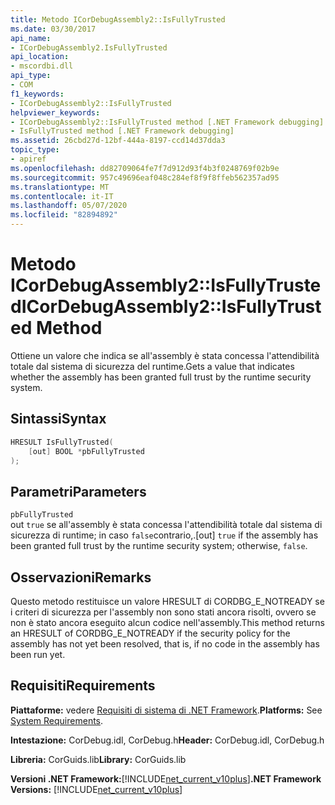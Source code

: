 ```yaml
---
title: Metodo ICorDebugAssembly2::IsFullyTrusted
ms.date: 03/30/2017
api_name:
- ICorDebugAssembly2.IsFullyTrusted
api_location:
- mscordbi.dll
api_type:
- COM
f1_keywords:
- ICorDebugAssembly2::IsFullyTrusted
helpviewer_keywords:
- ICorDebugAssembly2::IsFullyTrusted method [.NET Framework debugging]
- IsFullyTrusted method [.NET Framework debugging]
ms.assetid: 26cbd27d-12bf-444a-8197-ccd14d37dda3
topic_type:
- apiref
ms.openlocfilehash: dd82709064fe7f7d912d93f4b3f0248769f02b9e
ms.sourcegitcommit: 957c49696eaf048c284ef8f9f8ffeb562357ad95
ms.translationtype: MT
ms.contentlocale: it-IT
ms.lasthandoff: 05/07/2020
ms.locfileid: "82894892"
---
```

# <a name="icordebugassembly2isfullytrusted-method"></a><span data-ttu-id="663c7-102">Metodo ICorDebugAssembly2::IsFullyTrusted</span><span class="sxs-lookup"><span data-stu-id="663c7-102">ICorDebugAssembly2::IsFullyTrusted Method</span></span>
<span data-ttu-id="663c7-103">Ottiene un valore che indica se all'assembly è stata concessa l'attendibilità totale dal sistema di sicurezza del runtime.</span><span class="sxs-lookup"><span data-stu-id="663c7-103">Gets a value that indicates whether the assembly has been granted full trust by the runtime security system.</span></span>  
  
## <a name="syntax"></a><span data-ttu-id="663c7-104">Sintassi</span><span class="sxs-lookup"><span data-stu-id="663c7-104">Syntax</span></span>  
  
```cpp  
HRESULT IsFullyTrusted(  
    [out] BOOL *pbFullyTrusted  
);  
```  
  
## <a name="parameters"></a><span data-ttu-id="663c7-105">Parametri</span><span class="sxs-lookup"><span data-stu-id="663c7-105">Parameters</span></span>  
 `pbFullyTrusted`  
 <span data-ttu-id="663c7-106">out `true` se all'assembly è stata concessa l'attendibilità totale dal sistema di sicurezza di runtime; in caso `false`contrario,.</span><span class="sxs-lookup"><span data-stu-id="663c7-106">[out] `true` if the assembly has been granted full trust by the runtime security system; otherwise, `false`.</span></span>  
  
## <a name="remarks"></a><span data-ttu-id="663c7-107">Osservazioni</span><span class="sxs-lookup"><span data-stu-id="663c7-107">Remarks</span></span>  
 <span data-ttu-id="663c7-108">Questo metodo restituisce un valore HRESULT di CORDBG_E_NOTREADY se i criteri di sicurezza per l'assembly non sono stati ancora risolti, ovvero se non è stato ancora eseguito alcun codice nell'assembly.</span><span class="sxs-lookup"><span data-stu-id="663c7-108">This method returns an HRESULT of CORDBG_E_NOTREADY if the security policy for the assembly has not yet been resolved, that is, if no code in the assembly has been run yet.</span></span>  
  
## <a name="requirements"></a><span data-ttu-id="663c7-109">Requisiti</span><span class="sxs-lookup"><span data-stu-id="663c7-109">Requirements</span></span>  
 <span data-ttu-id="663c7-110">**Piattaforme:** vedere [Requisiti di sistema di .NET Framework](../../get-started/system-requirements.md).</span><span class="sxs-lookup"><span data-stu-id="663c7-110">**Platforms:** See [System Requirements](../../get-started/system-requirements.md).</span></span>  
  
 <span data-ttu-id="663c7-111">**Intestazione:** CorDebug.idl, CorDebug.h</span><span class="sxs-lookup"><span data-stu-id="663c7-111">**Header:** CorDebug.idl, CorDebug.h</span></span>  
  
 <span data-ttu-id="663c7-112">**Libreria:** CorGuids.lib</span><span class="sxs-lookup"><span data-stu-id="663c7-112">**Library:** CorGuids.lib</span></span>  
  
 <span data-ttu-id="663c7-113">**Versioni .NET Framework:**[!INCLUDE[net_current_v10plus](../../../../includes/net-current-v10plus-md.md)]</span><span class="sxs-lookup"><span data-stu-id="663c7-113">**.NET Framework Versions:** [!INCLUDE[net_current_v10plus](../../../../includes/net-current-v10plus-md.md)]</span></span>
